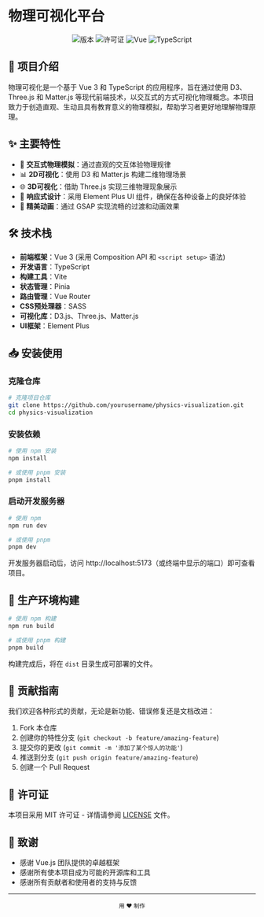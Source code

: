 # 物理可视化平台

<div align="center">

![版本](https://img.shields.io/badge/版本-0.0.0-blue)
![许可证](https://img.shields.io/badge/许可证-MIT-green)
![Vue](https://img.shields.io/badge/Vue-3.5.13-brightgreen)
![TypeScript](https://img.shields.io/badge/TypeScript-5.7.2-blue)

</div>

## 📖 项目介绍

物理可视化是一个基于 Vue 3 和 TypeScript 的应用程序，旨在通过使用 D3、Three.js 和 Matter.js 等现代前端技术，以交互式的方式可视化物理概念。本项目致力于创造直观、生动且具有教育意义的物理模拟，帮助学习者更好地理解物理原理。

## ✨ 主要特性

- 🔮 **交互式物理模拟**：通过直观的交互体验物理规律
- 📊 **2D可视化**：使用 D3 和 Matter.js 构建二维物理场景
- 🌐 **3D可视化**：借助 Three.js 实现三维物理现象展示
- 📱 **响应式设计**：采用 Element Plus UI 组件，确保在各种设备上的良好体验
- 🎨 **精美动画**：通过 GSAP 实现流畅的过渡和动画效果

## 🛠 技术栈

- **前端框架**：Vue 3 (采用 Composition API 和 `<script setup>` 语法)
- **开发语言**：TypeScript
- **构建工具**：Vite
- **状态管理**：Pinia
- **路由管理**：Vue Router
- **CSS预处理器**：SASS
- **可视化库**：D3.js、Three.js、Matter.js
- **UI框架**：Element Plus

## 📥 安装使用

### 克隆仓库

```bash
# 克隆项目仓库
git clone https://github.com/yourusername/physics-visualization.git
cd physics-visualization
```

### 安装依赖

```bash
# 使用 npm 安装
npm install

# 或使用 pnpm 安装
pnpm install
```

### 启动开发服务器

```bash
# 使用 npm
npm run dev

# 或使用 pnpm
pnpm dev
```

开发服务器启动后，访问 http://localhost:5173（或终端中显示的端口）即可查看项目。

## 🚀 生产环境构建

```bash
# 使用 npm 构建
npm run build

# 或使用 pnpm 构建
pnpm build
```

构建完成后，将在 `dist` 目录生成可部署的文件。

## 🤝 贡献指南

我们欢迎各种形式的贡献，无论是新功能、错误修复还是文档改进：

1. Fork 本仓库
2. 创建你的特性分支 (`git checkout -b feature/amazing-feature`)
3. 提交你的更改 (`git commit -m '添加了某个惊人的功能'`)
4. 推送到分支 (`git push origin feature/amazing-feature`)
5. 创建一个 Pull Request

## 📃 许可证

本项目采用 MIT 许可证 - 详情请参阅 [LICENSE](./LICENSE) 文件。

## 🙏 致谢

- 感谢 Vue.js 团队提供的卓越框架
- 感谢所有使本项目成为可能的开源库和工具
- 感谢所有贡献者和使用者的支持与反馈

---

<div align="center">
  <sub>用 ❤️ 制作</sub>
</div>
